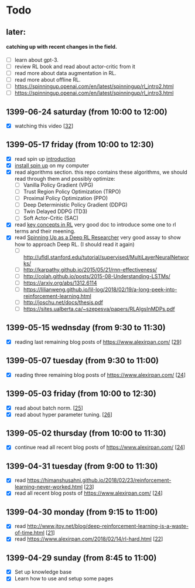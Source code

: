 # Todo
## later:
#### catching up with recent changes in the field.
- [ ] learn about gpt-3.
- [ ] review RL book and read about actor-critic from it
- [ ] read more about data augmentation in RL.
- [ ] read more about offline RL.
- [ ] https://spinningup.openai.com/en/latest/spinningup/rl_intro2.html
- [ ] https://spinningup.openai.com/en/latest/spinningup/rl_intro3.html

## 1399-06-24 saturday (from 10:00 to 12:00)
- [x] watching this video [[32]]

## 1399-05-17 friday (from 10:00 to 12:30)
- [x] read spin up [introduction](https://spinningup.openai.com/en/latest/user/introduction.html)
- [x] [install spin up](https://spinningup.openai.com/en/latest/user/installation.html) on my computer
- [x] read algorithms section. this repo contains these algorithms, we should read through them and possibly optimize:
  * [ ] Vanilla Policy Gradient (VPG) 
  * [ ] Trust Region Policy Optimization (TRPO)
  * [ ] Proximal Policy Optimization (PPO)
  * [ ] Deep Deterministic Policy Gradient (DDPG)
  * [ ] Twin Delayed DDPG (TD3)
  * [ ] Soft Actor-Critic (SAC)
- [x] read [key concepts in RL](https://spinningup.openai.com/en/latest/spinningup/rl_intro.html) very good doc to introduce some one to rl terms and their meening.
- [x] read [Spinning Up as a Deep RL Researcher](https://spinningup.openai.com/en/latest/spinningup/spinningup.html) very good assay to show how to approach Deep RL. (I should read it again)
  * [ ] http://ufldl.stanford.edu/tutorial/supervised/MultiLayerNeuralNetworks/
  * [ ] http://karpathy.github.io/2015/05/21/rnn-effectiveness/
  * [ ] http://colah.github.io/posts/2015-08-Understanding-LSTMs/
  * [ ] https://arxiv.org/abs/1312.6114
  * [ ] https://lilianweng.github.io/lil-log/2018/02/19/a-long-peek-into-reinforcement-learning.html
  * [ ] http://joschu.net/docs/thesis.pdf
  * [ ] https://sites.ualberta.ca/~szepesva/papers/RLAlgsInMDPs.pdf

## 1399-05-15 wednsday (from 9:30 to 11:30)
- [x] reading last remaining blog posts of https://www.alexirpan.com/ [[29]]

## 1399-05-07 tuesday (from 9:30 to 11:00)
- [x] reading three remaining blog posts of https://www.alexirpan.com/ [[24]]

## 1399-05-03 friday (from 10:00 to 12:30)
- [x] read about batch norm. [[25]]
- [x] read about hyper parameter tuning. [[26]]

## 1399-05-02 thursday (from 10:00 to 11:30)
- [x] continue read all recent blog posts of https://www.alexirpan.com/ [[24]]

## 1399-04-31 tuesday (from 9:00 to 11:30)
- [x] read https://himanshusahni.github.io/2018/02/23/reinforcement-learning-never-worked.html [[23]]
- [x] read all recent blog posts of https://www.alexirpan.com/ [[24]]

## 1399-04-30 monday (from 9:15 to 11:00)
- [x] read http://www.jtoy.net/blog/deep-reinforcement-learning-is-a-waste-of-time.html [[21]]
- [x] read https://www.alexirpan.com/2018/02/14/rl-hard.html [[22]]

## 1399-04-29 sunday (from 8:45 to 11:00)
- [x] Set up knowledge base
- [x] Learn how to use and setup some pages

[//begin]: # "Autogenerated link references for markdown compatibility"
[32]: rl-sitations\32 "32"
[29]: rl-sitations\29 "29"
[24]: rl-sitations\24 "All blog posts of "
[25]: rl-sitations\25 "25"
[26]: rl-sitations\26 "26"
[23]: rl-sitations\23 "Reinforcement Learning never worked, and 'deep' only helped a bit"
[21]: rl-sitations\21 "Deep Reinforcement Learning is a waste of time"
[22]: rl-sitations\22 "Deep Reinforcement Learning Doesn't Work Yet"
[//end]: # "Autogenerated link references"